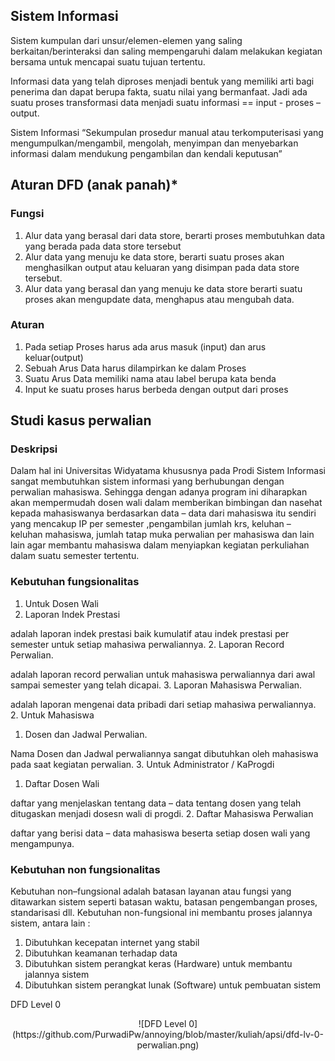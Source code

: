 ## Sistem Informasi
Sistem kumpulan dari unsur/elemen-elemen yang saling berkaitan/berinteraksi dan saling mempengaruhi dalam melakukan kegiatan bersama untuk mencapai suatu tujuan tertentu.

Informasi data yang telah diproses menjadi bentuk yang memiliki arti bagi penerima dan dapat berupa fakta, suatu nilai yang bermanfaat. Jadi ada suatu proses transformasi data menjadi suatu informasi == input - proses – output.

Sistem Informasi “Sekumpulan prosedur manual atau terkomputerisasi yang mengumpulkan/mengambil, mengolah, menyimpan dan menyebarkan informasi dalam mendukung pengambilan dan kendali keputusan”

## Aturan DFD (anak panah)*
### Fungsi
1. Alur data yang berasal dari data store, berarti proses membutuhkan data yang berada pada data store tersebut
2. Alur data yang menuju ke data store, berarti suatu proses akan menghasilkan output atau keluaran yang disimpan pada data store tersebut.
3. Alur data yang berasal dan yang menuju ke data store berarti suatu proses akan mengupdate data, menghapus atau mengubah data.

### Aturan
1. Pada setiap Proses harus ada arus masuk (input) dan arus keluar(output)
2. Sebuah Arus Data harus dilampirkan ke dalam Proses
4. Suatu Arus Data memiliki nama atau label berupa kata benda
5. Input ke suatu proses harus berbeda dengan output dari proses

## Studi kasus perwalian
### Deskripsi
 Dalam hal ini Universitas Widyatama khususnya pada Prodi Sistem Informasi sangat membutuhkan sistem informasi yang berhubungan dengan perwalian mahasiswa. Sehingga dengan adanya program ini diharapkan akan mempermudah dosen wali dalam memberikan bimbingan dan nasehat kepada mahasiswanya berdasarkan data – data dari mahasiswa itu sendiri yang mencakup IP per semester ,pengambilan jumlah krs, keluhan – keluhan mahasiswa, jumlah tatap muka perwalian per mahasiswa dan lain lain agar membantu mahasiswa dalam menyiapkan kegiatan perkuliahan dalam suatu semester tertentu. 

### Kebutuhan fungsionalitas
1. Untuk Dosen Wali
  1. Laporan Indek Prestasi

   adalah laporan indek prestasi baik kumulatif atau indek prestasi per semester untuk setiap mahasiwa perwaliannya.
  2. Laporan Record Perwalian.
   
   adalah laporan record perwalian untuk mahasiswa perwaliannya dari awal sampai semester yang telah dicapai.
  3. Laporan Mahasiswa Perwalian.
   
   adalah laporan mengenai data pribadi dari setiap mahasiwa perwaliannya.
2. Untuk Mahasiswa
  1. Dosen dan Jadwal Perwalian.

   Nama Dosen dan Jadwal perwaliannya sangat dibutuhkan oleh mahasiswa pada saat kegiatan perwalian.
3. Untuk Administrator / KaProgdi
  1. Daftar Dosen Wali

   daftar yang menjelaskan tentang data – data tentang dosen yang telah ditugaskan menjadi dosesn wali di progdi.
  2. Daftar Mahasiswa Perwalian

   daftar yang berisi data – data mahasiswa beserta setiap dosen wali yang mengampunya. 
    
### Kebutuhan non fungsionalitas
Kebutuhan non–fungsional adalah batasan layanan atau fungsi yang ditawarkan sistem seperti batasan waktu, batasan pengembangan proses, standarisasi dll. Kebutuhan non-fungsional ini membantu proses jalannya sistem, antara lain :
1. Dibutuhkan kecepatan internet yang stabil
2. Dibutuhkan keamanan terhadap data
3. Dibutuhkan sistem perangkat keras (Hardware) untuk membantu jalannya sistem
4. Dibutuhkan sistem perangkat lunak (Software) untuk pembuatan sistem

DFD Level 0
<div align="center" markdown="1">
    ![DFD Level 0](https://github.com/PurwadiPw/annoying/blob/master/kuliah/apsi/dfd-lv-0-perwalian.png)
</div>